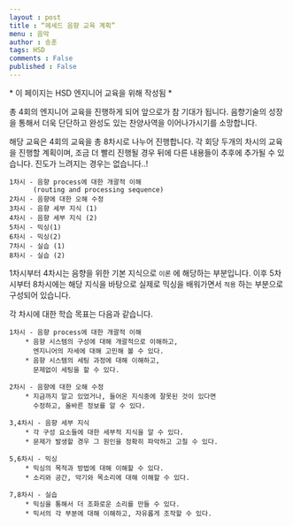 ```yaml
---
layout : post
title : “헤세드 음향 교육 계획”
menu : 음악
author : 송훈
tags: HSD 
comments : False
published : False
---
```



\* 이 페이지는 HSD 엔지니어 교육을 위해 작성됨 \* 

총 4회의 엔지니어 교육을 진행하게 되어 앞으로가 참 기대가 됩니다. 음향기술의 성장을 통해서 더욱 단단하고 완성도 있는 찬양사역을 이어나가시기를 소망합니다.

해당 교육은 4회의 교육을 총 8차시로 나누어 진행합니다. 각 회당 두개의 차시의 교육을 진행할 계획이며, 조금 더 빨리 진행될 경우 뒤에 다른 내용들이 추후에 추가될 수 있습니다. 진도가 느려지는 경우는 없습니다..! 

```
1차시 - 음향 process에 대한 개괄적 이해
      (routing and processing sequence)
2차시 - 음향에 대한 오해 수정
3차시 - 음향 세부 지식 (1)
4차시 - 음향 세부 지식 (2)
5차시 - 믹싱(1) 
6차시 - 믹싱(2) 
7차시 - 실습 (1)
8차시 - 실습 (2)
```

1차시부터 4차시는 음향을 위한 기본 지식으로 `이론` 에 해당하는 부분입니다. 이후 5차시부터 8차시에는 해당 지식을 바탕으로 실제로 믹싱을 배워가면서 `적용` 하는 부분으로 구성되어 있습니다.


각 차시에 대한 학습 목표는 다음과 같습니다.

```
1차시 - 음향 process에 대한 개괄적 이해
	* 음향 시스템의 구성에 대해 개괄적으로 이해하고,
	  엔지니어의 자세에 대해 고민해 볼 수 있다.
	* 음향 시스템의 세팅 과정에 대해 이해하고,
	  문제없이 세팅을 할 수 있다.
```

```
2차시 - 음향에 대한 오해 수정
	* 지금까지 알고 있었거나, 들어온 지식중에 잘못된 것이 있다면
	  수정하고, 올바른 정보를 알 수 있다.
```

```
3,4차시 - 음향 세부 지식
	* 각 구성 요소들에 대한 세부적 지식을 알 수 있다.
	* 문제가 발생할 경우 그 원인을 정확히 파악하고 고칠 수 있다.
```

```
5,6차시 - 믹싱
	* 믹싱의 목적과 방법에 대해 이해할 수 있다.
	* 소리와 공간, 악기와 목소리에 대해 이해할 수 있다.
```

```
7,8차시 - 실습
	* 믹싱을 통해서 더 조화로운 소리를 만들 수 있다.
	* 믹서의 각 부분에 대해 이해하고, 자유롭게 조작할 수 있다.
```

